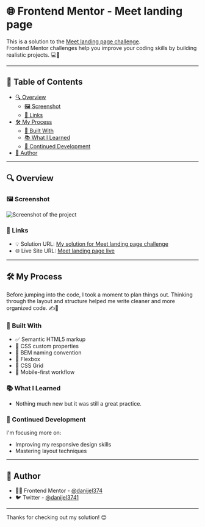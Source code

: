 # 🌐 Frontend Mentor - Meet landing page

This is a solution to the [Meet landing page challenge](https://www.frontendmentor.io/challenges/meet-landing-page-rbTDS6OUR).  
Frontend Mentor challenges help you improve your coding skills by building realistic projects. 💻🚀

---

## 📑 Table of Contents

- [🔍 Overview](#-overview)
  - [🖼️ Screenshot](#-screenshot)
  - [🔗 Links](#-links)
- [🛠️ My Process](#-my-process)
  - [🧱 Built With](#-built-with)
  - [📚 What I Learned](#-what-i-learned)
  - [🔄 Continued Development](#-continued-development)
- [👤 Author](#-author)

---

## 🔍 Overview

### 🖼️ Screenshot

![Screenshot of the project](./screenshot.png)

### 🔗 Links

- 💡 Solution URL: [My solution for Meet landing page challenge](https://www.frontendmentor.io/solutions/responsive-meet-landing-page-pWdDZ3oPpU)
- 🌐 Live Site URL: [Meet landing page live](https://danijel374.github.io/fem-meet-landing-page/)

---

## 🛠️ My Process

Before jumping into the code, I took a moment to plan things out. Thinking through the layout and structure helped me write cleaner and more organized code. ✍️🧠

### 🧱 Built With

- ✅ Semantic HTML5 markup
- 🎨 CSS custom properties
- 🧩 BEM naming convention
- 📐 Flexbox
- 🧱 CSS Grid
- 📱 Mobile-first workflow

### 📚 What I Learned

- Nothing much new but it was still a great practice.

### 🔄 Continued Development

I'm focusing more on:

- Improving my responsive design skills
- Mastering layout techniques

---

## 👤 Author

- 🧑‍💻 Frontend Mentor - [@danijel374](https://www.frontendmentor.io/profile/danijel374)
- 🐦 Twitter - [@danijel3741](https://www.twitter.com/danijel3741)

---

Thanks for checking out my solution! 😊
